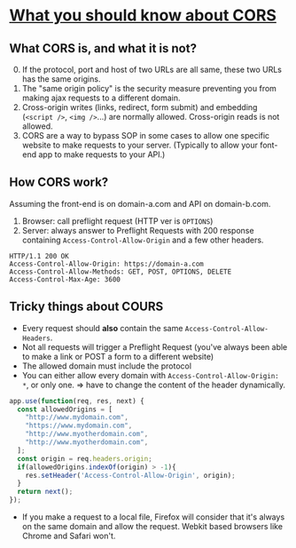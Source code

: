 # [What you should know about CORS](https://dev.to/nicolus/what-you-should-know-about-cors-48d6)

## What CORS is, and what it is not?

0. If the protocol, port and host of two URLs are all same, these two URLs has the same origins. 
1. The "same origin policy" is the security measure preventing you from making ajax requests to a different domain. 
2. Cross-origin writes (links, redirect, form submit) and embedding (`<script />`, `<img />`...) are normally allowed. Cross-origin reads is not allowed.  
3. CORS are a way to bypass  SOP in some cases to allow one specific website to make requests to your server. (Typically to allow your font-end app to make requests to your API.)

## How CORS work?
Assuming the front-end is on domain-a.com and API on domain-b.com. 
1. Browser: call preflight request (HTTP ver is `OPTIONS`)
2. Server: always answer to Preflight Requests with 200 response containing `Access-Control-Allow-Origin` and a few other headers. 
```http
HTTP/1.1 200 OK
Access-Control-Allow-Origin: https://domain-a.com
Access-Control-Allow-Methods: GET, POST, OPTIONS, DELETE
Access-Control-Max-Age: 3600
```

## Tricky things about COURS
- Every request should **also** contain the same `Access-Control-Allow-Headers`.
- Not all requests will trigger a Preflight Request (you've always been able to make a link or POST a form to a different website)
- The allowed domain must include the protocol
- You can either allow every domain with `Access-Control-Allow-Origin: *`, or only one. => have to change the content of the header dynamically.
```js
app.use(function(req, res, next) {
  const allowedOrigins = [
    "http://www.mydomain.com",
    "https://www.mydomain.com",
    "http://www.myotherdomain.com",
    "http://www.myotherdomain.com",
  ];
  const origin = req.headers.origin;
  if(allowedOrigins.indexOf(origin) > -1){
    res.setHeader('Access-Control-Allow-Origin', origin);
  }
  return next();
});
```
- If you make a request to a local file, Firefox will consider that it's always on the same domain and allow the request. Webkit based browsers like Chrome and Safari won't. 